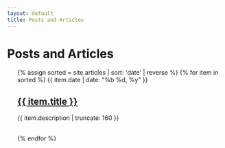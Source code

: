 ```yaml
---
layout: default
title: Posts and Articles
---
```

<h1>Posts and Articles</h1>
<ul>
    {% assign sorted = site.articles | sort: 'date' | reverse %}
    {% for item in sorted %}
    {{ item.date | date: "%b %d, %y" }}
    <h2><a href="{{ item.url | prepend: site.baseurl }}">{{ item.title }}</a></h2>
    <p class="post-excerpt">{{ item.description | truncate: 160 }}</p>
    <br>
    {% endfor %}
</ul>
